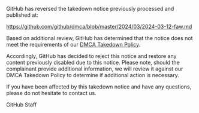 GitHub has reversed the takedown notice previously processed and published at:

https://github.com/github/dmca/blob/master/2024/03/2024-03-12-faw.md

Based on additional review, GitHub has determined that the notice does not meet the requirements of our [DMCA Takedown Policy](https://docs.github.com/en/site-policy/content-removal-policies/dmca-takedown-policy).

Accordingly, GitHub has decided to reject this notice and restore any content previously disabled due to this notice. Please note, should the complainant provide additional information, we will review it against our DMCA Takedown Policy to determine if additional action is necessary.

If you have been affected by this takedown notice and have any questions, please do not hesitate to contact us.

GitHub Staff
